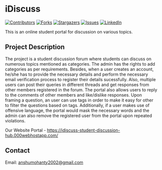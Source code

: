<div id="top"></div>

# iDiscuss
[![Contributors][contributors-shield]][contributors-url]
[![Forks][forks-shield]][forks-url]
[![Stargazers][stars-shield]][stars-url]
[![Issues][issues-shield]][issues-url]
[![LinkedIn][linkedin-shield]][linkedin-url]

This is an online student portal for discussion on various topics.

## Project Description
The project is a student discussion forum where students can discuss on numerous topics mentioned as categories. The admin has the rights to add categories as per requirements. Besides, when a user creates an account, he/she has to provide the necessary details and perform the necessary email verification process to register their details sucessfully. Also, multiple users can post their queries in different threads and get responses from other members registered in the forum. The portal also allows users to reply to the comments of other members and like/dislike responses. Upon framing a question, an user can use tags in order to make it easy for other to filter the questions based on tags. Additionally, if a user makes use of offensive language, the portal would mask the necessary words and the admin can also remove the registered user from the portal upon repeated violations.

Our Website Portal - https://idiscuss-student-discussion-hub.000webhostapp.com/

## Contact
Email: anshumohanty2002@gmail.com


[contributors-shield]: https://img.shields.io/github/contributors/AnshumanMohanty-2001/Recognizing-Gender-by-voice-using-Support-Vector-Machine.svg?style=for-the-badge
[contributors-url]: https://github.com/AnshumanMohanty-2001/Recognizing-Gender-by-voice-using-Support-Vector-Machine/graphs/contributors
[forks-shield]: https://img.shields.io/github/forks/AnshumanMohanty-2001/Recognizing-Gender-by-voice-using-Support-Vector-Machine.svg?style=for-the-badge
[forks-url]: https://github.com/AnshumanMohanty-2001/Recognizing-Gender-by-voice-using-Support-Vector-Machine/network/members
[stars-shield]: https://img.shields.io/github/stars/AnshumanMohanty-2001/Recognizing-Gender-by-voice-using-Support-Vector-Machine.svg?style=for-the-badge
[stars-url]: https://github.com/AnshumanMohanty-2001/Recognizing-Gender-by-voice-using-Support-Vector-Machine/stargazers
[issues-shield]: https://img.shields.io/github/issues/AnshumanMohanty-2001/Recognizing-Gender-by-voice-using-Support-Vector-Machine.svg?style=for-the-badge
[issues-url]: https://github.com/AnshumanMohanty-2001/Recognizing-Gender-by-voice-using-Support-Vector-Machine/issues
[linkedin-shield]: https://img.shields.io/badge/-LinkedIn-black.svg?style=for-the-badge&logo=linkedin&colorB=555
[linkedin-url]: https://www.linkedin.com/in/anshuman-mohanty-b21b04231/
